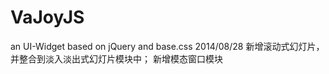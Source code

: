 VaJoyJS
=======

an UI-Widget based on jQuery and base.css
2014/08/28  新增滚动式幻灯片，并整合到淡入淡出式幻灯片模块中； 新增模态窗口模块
